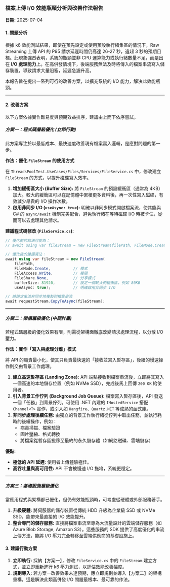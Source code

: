 ### **檔案上傳 I/O 效能瓶頸分析與改善作法報告**

**日期:** 2025-07-04

#### **1. 問題分析**

根據 k6 效能測試結果，即使在預先設定或使用預設執行緒集區的情況下，Raw Streaming 上傳 API 的 P95 請求延遲時間仍高達 26-27 秒，遠超 3 秒的預期目標。此現象強烈表明，系統的瓶頸並非 CPU 運算能力或執行緒數量不足，而是出在 **I/O 處理能力**上。在高併發情境下，後端服務無法及時將傳入的檔案串流寫入儲存裝置，導致請求大量阻塞，延遲急遽升高。

本報告旨在提出一系列可行的改善方案，以擴充系統的 I/O 能力，解決此效能瓶頸。

---

#### **2. 改善方案**

以下方案依據實作難易度與預期效益排序，建議由上而下依序嘗試。

##### **方案一：程式碼層級優化 (立即行動)**

此方案專注於以最低成本、最快速度改善現有檔案寫入邏輯，是應對問題的第一步。

**作法：優化 `FileStream` 的使用方式**

在 `ThreadsPoolTest.UseCases/Files/Services/FileService.cs` 中，修改建立 `FileStream` 的方式，以提升磁碟寫入效率。

1.  **增加緩衝區大小 (Buffer Size):** 將 `FileStream` 的預設緩衝區（通常為 4KB）加大。較大的緩衝區可以在記憶體中累積更多資料後，再一次性寫入磁碟，有效減少昂貴的 I/O 操作次數。
2.  **啟用非同步 I/O (`useAsync: true`):** 明確以非同步模式開啟檔案流，使其能與 C# 的 `async/await` 機制完美配合，避免執行緒在等待磁碟 I/O 時被卡住，從而可以去處理其他請求。

**建議程式碼修改 (`FileService.cs`):**

```csharp
// 優化前的寫法可能為：
// await using var fileStream = new FileStream(filePath, FileMode.Create);

// 優化後的建議寫法：
await using var fileStream = new FileStream(
    filePath,
    FileMode.Create,          // 模式
    FileAccess.Write,         // 權限
    FileShare.None,           // 分享模式
    bufferSize: 81920,        // 設定一個較大的緩衝區，例如 80KB
    useAsync: true);          // 明確啟用非同步 I/O

// 將請求串流非同步地複製到檔案串流
await requestStream.CopyToAsync(fileStream);
```

---

##### **方案二：架構層級優化 (中期計畫)**

若程式碼層級的優化效果有限，則需從架構面徹底改變請求處理流程，以分散 I/O 壓力。

**作法：實作「寫入與處理分離」模式**

將 API 的職責最小化，使其只負責最快速的「接收並寫入暫存區」，後續的慢速操作則交由背景工作處理。

1.  **建立高速暫存區 (Landing Zone):** API 端點接收到檔案串流後，立即將其寫入一個高速的本地儲存位置（例如 NVMe SSD），完成後馬上回傳 `200 OK` 給使用者。
2.  **引入背景工作佇列 (Background Job Queue):** 檔案寫入暫存區後，API 發送一個「任務」到背景佇列。可使用 .NET 內建的 `IHostedService` 搭配 `Channel<T>` 實作，或引入如 `Hangfire`、`Quartz.NET` 等成熟的函式庫。
3.  **非同步處理後續任務:** 由獨立的背景工作執行緒從佇列中取出任務，並執行耗時的後續操作，例如：
    *   病毒掃描、檔案驗證
    *   圖片壓縮、格式轉換
    *   將檔案從暫存區搬移至最終的永久儲存體（如網路磁碟、雲端儲存）

**優點:**
*   **極低的 API 延遲:** 使用者上傳體驗極佳。
*   **高吞吐量與高可用性:** API 不會被慢速 I/O 拖垮，系統更穩定。

---

##### **方案三：基礎設施層級優化**

當應用程式與架構都已優化，但仍有效能瓶頸時，可考慮從硬體或外部服務著手。

1.  **升級硬體:** 將伺服器的儲存裝置從傳統 HDD 升級為企業級 SSD 或 NVMe SSD，能帶來最直接的 I/O 效能提升。
2.  **整合專門的儲存服務:** 直接將檔案串流至專為大流量設計的雲端儲存服務（如 Azure Blob Storage, Amazon S3）。這些服務的 SDK 提供了高度優化的串流上傳方法，能將 I/O 壓力完全轉移至雲端供應商的基礎設施上。

#### **3. 建議行動方案**

1.  **立即執行:** 採納【方案一】，修改 `FileService.cs` 中的 `FileStream` 建立方式，並立即重新進行 k6 壓力測試，以評估效能改善幅度。
2.  **規劃導入:** 若方案一改善效果未達預期，應立即規劃並導入【方案二】的架構重構，這是解決此類高併發 I/O 問題最根本、最可靠的作法。
